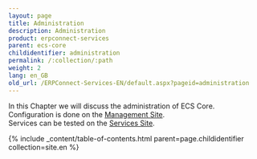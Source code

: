 ```yaml
---
layout: page
title: Administration
description: Administration
product: erpconnect-services
parent: ecs-core
childidentifier: administration
permalink: /:collection/:path
weight: 2
lang: en_GB
old_url: /ERPConnect-Services-EN/default.aspx?pageid=administration
---
```


In this Chapter we will discuss the administration of ECS Core.<br>
Configuration is done on the [Management Site]().<br>
Services can be tested on the [Services Site]().<br>

{% include _content/table-of-contents.html parent=page.childidentifier collection=site.en %}